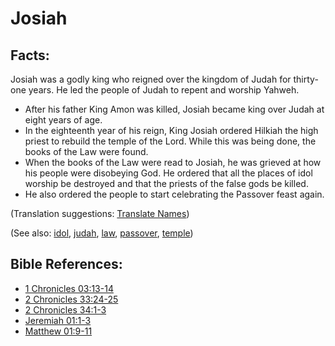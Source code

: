 # Josiah #

## Facts: ##

Josiah was a godly king who reigned over the kingdom of Judah for thirty-one years. He led the people of Judah to repent and worship Yahweh.

* After his father King Amon was killed, Josiah became king over Judah at eight years of age.
* In the eighteenth year of his reign, King Josiah ordered Hilkiah the high priest to rebuild the temple of the Lord. While this was being done, the books of the Law were found.
* When the books of the Law were read to Josiah, he was grieved at how his people were disobeying God. He ordered that all the places of idol worship be destroyed and that the priests of the false gods be killed.
* He also ordered the people to start celebrating the Passover feast again.

(Translation suggestions: [Translate Names](https://git.door43.org/Door43/en-ta-translate-vol1/src/master/content/translate_names.md))

(See also: [idol](../other/idol.md), [judah](../other/judah.md), [law](../other/law.md), [passover](../kt/passover.md), [temple](../kt/temple.md))

## Bible References: ##

* [1 Chronicles 03:13-14](https://door43.org/en/bible/notes/1ch/03/13)
* [2 Chronicles 33:24-25](https://door43.org/en/bible/notes/2ch/33/24)
* [2 Chronicles 34:1-3](https://door43.org/en/bible/notes/2ch/34/01)
* [Jeremiah 01:1-3](https://door43.org/en/bible/notes/jer/01/01)
* [Matthew 01:9-11](https://door43.org/en/bible/notes/mat/01/09)

